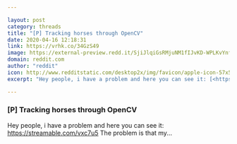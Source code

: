 ```yaml
---

layout: post
category: threads
title: "[P] Tracking horses through OpenCV"
date: 2020-04-16 12:18:31
link: https://vrhk.co/34GzS49
image: https://external-preview.redd.it/SjiJlqiGsRMjuNM1fIJvKD-WPLKvYnfS4QvbUamVsYI.jpg?width=600&height=314.136125654&auto=webp&crop=600:314.136125654,smart&s=8942cfe54df6a5c5ddcf1793776be54d5ece45f3
domain: reddit.com
author: "reddit"
icon: http://www.redditstatic.com/desktop2x/img/favicon/apple-icon-57x57.png
excerpt: "Hey people, i have a problem and here you can see it: [<https://streamable.com/vxc7u5>](<https://streamable.com/vxc7u5>) The problem is that my..."

---
```


### [P] Tracking horses through OpenCV

Hey people, i have a problem and here you can see it: [<https://streamable.com/vxc7u5>](<https://streamable.com/vxc7u5>) The problem is that my...